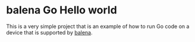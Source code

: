 # balena Go Hello world

This is a very simple project that is an example of how to run Go code on a device that is supported by [balena](https://balena.io).

